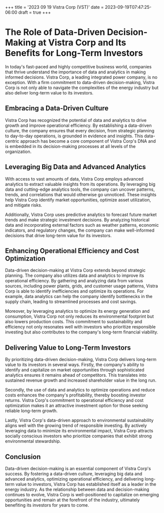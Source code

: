 +++
title = '2023 09 19 Vistra Corp (VST)'
date = 2023-09-19T07:47:25-06:00
draft = true
+++
# The Role of Data-Driven Decision-Making at Vistra Corp and Its Benefits for Long-Term Investors

In today's fast-paced and highly competitive business world, companies that thrive understand the importance of data and analytics in making informed decisions. Vistra Corp, a leading integrated power company, is no exception. With a firm commitment to data-driven decision-making, Vistra Corp is not only able to navigate the complexities of the energy industry but also deliver long-term value to its investors.

## Embracing a Data-Driven Culture

Vistra Corp has recognized the potential of data and analytics to drive growth and improve operational efficiency. By establishing a data-driven culture, the company ensures that every decision, from strategic planning to day-to-day operations, is grounded in evidence and insights. This data-centric approach has become a core component of Vistra Corp's DNA and is embedded in its decision-making processes at all levels of the organization.

## Leveraging Big Data and Advanced Analytics

With access to vast amounts of data, Vistra Corp employs advanced analytics to extract valuable insights from its operations. By leveraging big data and cutting-edge analytics tools, the company can uncover patterns, trends, and correlations that would otherwise go unnoticed. These insights help Vistra Corp identify market opportunities, optimize asset utilization, and mitigate risks.

Additionally, Vistra Corp uses predictive analytics to forecast future market trends and make strategic investment decisions. By analyzing historical data and incorporating external factors such as weather patterns, economic indicators, and regulatory changes, the company can make well-informed decisions that drive long-term value for its investors.

## Enhancing Operational Efficiency and Cost Optimization

Data-driven decision-making at Vistra Corp extends beyond strategic planning. The company also utilizes data and analytics to improve its operational efficiency. By gathering and analyzing data from various sources, including power plants, grids, and customer usage patterns, Vistra Corp is able to identify inefficiencies and optimize its operations. For example, data analytics can help the company identify bottlenecks in the supply chain, leading to streamlined processes and cost savings.

Moreover, by leveraging analytics to optimize its energy generation and consumption, Vistra Corp not only reduces its environmental footprint but also lowers production costs. This commitment to sustainability and efficiency not only resonates well with investors who prioritize responsible investing but also contributes to the company's long-term financial viability.

## Delivering Value to Long-Term Investors

By prioritizing data-driven decision-making, Vistra Corp delivers long-term value to its investors in several ways. Firstly, the company's ability to identify and capitalize on market opportunities through sophisticated analytics ensures it remains ahead of competitors. This translates into sustained revenue growth and increased shareholder value in the long run.

Secondly, the use of data and analytics to optimize operations and reduce costs enhances the company's profitability, thereby boosting investor returns. Vistra Corp's commitment to operational efficiency and cost optimization makes it an attractive investment option for those seeking reliable long-term growth.

Lastly, Vistra Corp's data-driven approach to environmental sustainability aligns well with the growing trend of responsible investing. By actively leveraging data to minimize its environmental impact, Vistra Corp attracts socially conscious investors who prioritize companies that exhibit strong environmental stewardship.

## Conclusion

Data-driven decision-making is an essential component of Vistra Corp's success. By fostering a data-driven culture, leveraging big data and advanced analytics, optimizing operational efficiency, and delivering long-term value to investors, Vistra Corp has established itself as a leader in the energy industry. As the relationship between data and decision-making continues to evolve, Vistra Corp is well-positioned to capitalize on emerging opportunities and remain at the forefront of the industry, ultimately benefiting its investors for years to come.